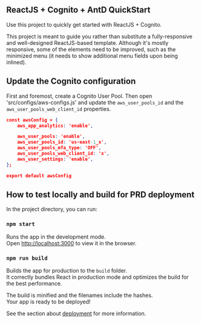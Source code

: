 ## ReactJS + Cognito + AntD QuickStart
Use this project to quickly get started with ReactJS + Cognito.

This project is meant to guide you rather than substitute a fully-responsive and well-designed ReactJS-based template. Although it's mostly responsive, some of the elements need to be improved, such as the minimized menu (it needs to show additional menu fields upon being inlined).

## Update the Cognito configuration
First and foremost, create a Cognito User Pool. Then open 'src/configs/aws-configs.js' and update the `aws_user_pools_id` and the `aws_user_pools_web_client_id` properties.
 
```json
const awsConfig = {
    aws_app_analytics: 'enable',

    aws_user_pools: 'enable',
    aws_user_pools_id: 'us-east-1_x',
    aws_user_pools_mfa_type: 'OFF',
    aws_user_pools_web_client_id: 'x',
    aws_user_settings: 'enable',
};

export default awsConfig
```

## How to test locally and build for PRD deployment

In the project directory, you can run:

### `npm start`

Runs the app in the development mode.<br>
Open [http://localhost:3000](http://localhost:3000) to view it in the browser.

### `npm run build`

Builds the app for production to the `build` folder.<br>
It correctly bundles React in production mode and optimizes the build for the best performance.

The build is minified and the filenames include the hashes.<br>
Your app is ready to be deployed!

See the section about [deployment](https://facebook.github.io/create-react-app/docs/deployment) for more information.

